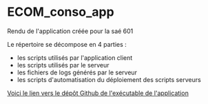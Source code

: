 # ECOM_conso_app
Rendu de l'application créée pour la saé 601

Le répertoire se décompose en 4 parties :
- les scripts utilisés par l'application client
- les scripts utilisés par le serveur
- les fichiers de logs générés par le serveur
- les scripts d'automatisation du déploiement des scripts serveurs

[Voici le lien vers le dépôt Github de l'exécutable de l'application](https://github.com/KyllianCuevas/Ecom_conso_public_software)
